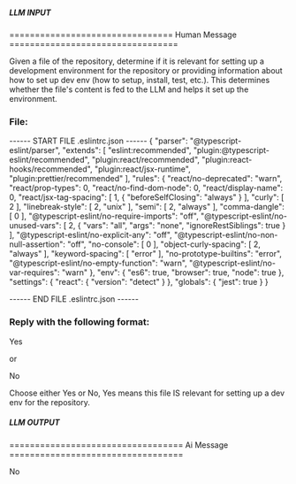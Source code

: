 ##### LLM INPUT #####
================================ Human Message =================================

Given a file of the repository, determine if it is relevant for setting up a development environment for the repository or providing information about how to set up dev env (how to setup, install, test, etc.). This determines whether the file's content is fed to the LLM and helps it set up the environment.

### File:
------ START FILE .eslintrc.json ------
{
  "parser": "@typescript-eslint/parser",
  "extends": [
    "eslint:recommended",
    "plugin:@typescript-eslint/recommended",
    "plugin:react/recommended",
    "plugin:react-hooks/recommended",
    "plugin:react/jsx-runtime",
    "plugin:prettier/recommended"
  ],
  "rules": {
    "react/no-deprecated": "warn",
    "react/prop-types": 0,
    "react/no-find-dom-node": 0,
    "react/display-name": 0,
    "react/jsx-tag-spacing": [
      1,
      {
        "beforeSelfClosing": "always"
      }
    ],
    "curly": [
      2
    ],
    "linebreak-style": [
      2,
      "unix"
    ],
    "semi": [
      2,
      "always"
    ],
    "comma-dangle": [
      0
    ],
    "@typescript-eslint/no-require-imports": "off",
    "@typescript-eslint/no-unused-vars": [
      2,
      {
        "vars": "all",
        "args": "none",
        "ignoreRestSiblings": true
      }
    ],
    "@typescript-eslint/no-explicit-any": "off",
    "@typescript-eslint/no-non-null-assertion": "off",
    "no-console": [
      0
    ],
    "object-curly-spacing": [
      2,
      "always"
    ],
    "keyword-spacing": [
      "error"
    ],
    "no-prototype-builtins": "error",
    "@typescript-eslint/no-empty-function": "warn",
    "@typescript-eslint/no-var-requires": "warn"
  },
  "env": {
    "es6": true,
    "browser": true,
    "node": true
  },
  "settings": {
    "react": {
      "version": "detect"
    }
  },
  "globals": {
    "jest": true
  }
}

------ END FILE .eslintrc.json ------

### Reply with the following format:

<rel>Yes</rel>

or

<rel>No</rel>

Choose either Yes or No, Yes means this file IS relevant for setting up a dev env for the repository.

##### LLM OUTPUT #####
================================== Ai Message ==================================

<rel>No</rel>